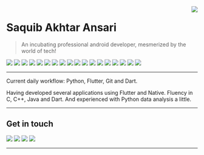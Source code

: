 <div>
<img align="right" src="https://github-readme-stats.vercel.app/api?username=saquibansari0101&count_private=true&show_icons=true&hide_border=true&icon_color=586069&title_color=a0a9af">
</div>


# Saquib Akhtar Ansari


> An incubating professional android developer, mesmerized by the world of tech!

![](https://img.shields.io/badge/-C-79B9CC?style=flat-square&logo=C&logoColor=white)
![](https://img.shields.io/badge/-C++-00599C?style=flat-square&logo=c%2B%2B&logoColor=white)
![](https://img.shields.io/badge/-Python-3776AB?style=flat-square&logo=Python&logoColor=white)
![](https://img.shields.io/badge/-Java-E95420?style=flat-square&logo=Java&logoColor=white)
![](https://img.shields.io/badge/-Dart-0175C1?style=flat-square&logo=Dart&logoColor=white)
![](https://img.shields.io/badge/-MySQL-4479A1?style=flat-square&logo=Mysql&logoColor=white)
![](https://img.shields.io/badge/-Android-3DDC84?style=flat-square&logo=Android&logoColor=white)
![](https://img.shields.io/badge/-Flutter-02569B?style=flat-square&logo=Flutter&logoColor=white)
![](https://img.shields.io/badge/-VSCode-24A4EB?style=flat-square&logo=Visual%20Studio%20Code&logoColor=fff)
![](https://img.shields.io/badge/-Android%20Studio-3DDC84?style=flat-square&logo=Android%20Studio&logoColor=white)
![](https://img.shields.io/badge/-Intellij%20IDEA-000000?style=flat-square&logo=Intellij%20IDEA&logoColor=white)
![](https://img.shields.io/badge/-Git-F05032?style=flat-square&logo=Git&logoColor=white)
![](https://img.shields.io/badge/-Jira-0052CC?style=flat-square&logo=Jira&logoColor=white)
![](https://img.shields.io/badge/-Postman-FF6C37?style=flat-square&logo=Postman&logoColor=white)
![](https://img.shields.io/badge/-Linux-FCC624?style=flat-square&logo=Linux&logoColor=white)
![](https://img.shields.io/badge/-Illustrator-FF9A00?style=flat-square&logo=AdobeIllustrator&logoColor=white)
![](https://img.shields.io/badge/-Photoshop-31A8FF?style=flat-square&logo=AdobePhotoshop&logoColor=white)
![](https://img.shields.io/badge/-XD-FF61F6?style=flat-square&logo=AdobeXd&logoColor=white)

---

Current daily workflow: Python, Flutter, Git and Dart.

Having developed several applications using Flutter and Native.
Fluency in C, C++, Java and Dart.
And experienced with Python data analysis a little.

---


## Get in touch
<!-- 
[![](https://img.shields.io/badge/-@saquibansari0101-181717?style=flat-square&logo=Github&logoColor=white)](https://github.com/saquibansari0101) -->
[![](https://img.shields.io/badge/-@saquibansari0101-0A66C2?style=flat-square&logo=Linkedin&logoColor=white)](https://linkedin.com/in/saquibansari0101)
[![](https://img.shields.io/badge/-@asaquib__ansari-0078D4?style=flat-square&logo=Microsoft%20Outlook&logoColor=white)](mailto:saquib_ansari@outlook.com)
[![](https://img.shields.io/badge/-@saquibansari-F58025?style=flat-square&logo=Stack%20Overflow&logoColor=white)](https://stackoverflow.com/users/15754411/saquibansari)
[![](https://img.shields.io/badge/-@saquib__ansari-2EC866?style=flat-square&logo=Hackerrank&logoColor=white)](https://hackerrank.com/saquib_ansari)

---
